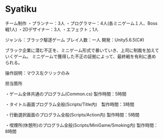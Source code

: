 # Syatiku
チーム制作
・プランナー：3人
・プログラマー：4人(各ミニゲーム１人、Boss戦1人)
・2Dデザイナー：3人
・エフェクト；1人

ジャンル：ブラック駆逐ゲーム
プレイ人数：一人
開発：Unity5.6.5(C#)

ブラック企業に潜む不正を、ミニゲーム形式で暴いていき、上司に制裁を加えていくゲーム。
ミニゲームで獲得した不正の証拠によって、最終戦を有利に進められる。

操作説明：マウス左クリックのみ

担当箇所

・ゲーム全体共通のプログラム(Common.cs) 製作時間：5時間

・タイトル画面プログラム全般(Scripts/Title内)　製作時間：3時間

・行動選択画面のプログラム全般(Scripts/Action内)  製作時間：5時間

・喫煙所(休憩所)のプログラム全般(Scripts/MiniGame/Smoking内)  製作時間：8時間
